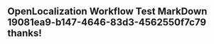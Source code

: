 <properties
ms.topic="hero-topic"
ms.test1="hero-topic"
ms.test2="test"/>

## OpenLocalization Workflow Test MarkDown 19081ea9-b147-4646-83d3-4562550f7c79 thanks!
<!--HONumber=Mar16_HO2-->
